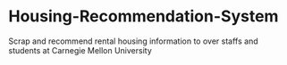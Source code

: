 # Housing-Recommendation-System
Scrap and recommend rental housing information to over staffs and students at Carnegie Mellon University
